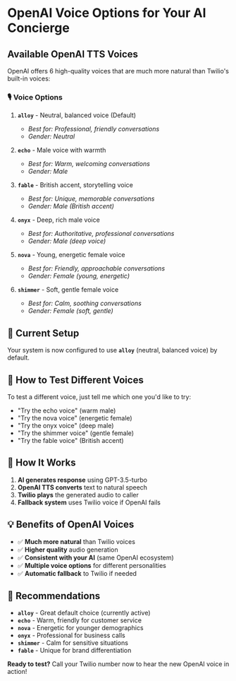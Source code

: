 # OpenAI Voice Options for Your AI Concierge

## Available OpenAI TTS Voices

OpenAI offers 6 high-quality voices that are much more natural than Twilio's built-in voices:

### 🎙️ **Voice Options**

1. **`alloy`** - Neutral, balanced voice (Default)
   - *Best for: Professional, friendly conversations*
   - *Gender: Neutral*

2. **`echo`** - Male voice with warmth
   - *Best for: Warm, welcoming conversations*
   - *Gender: Male*

3. **`fable`** - British accent, storytelling voice
   - *Best for: Unique, memorable conversations*
   - *Gender: Male (British accent)*

4. **`onyx`** - Deep, rich male voice
   - *Best for: Authoritative, professional conversations*
   - *Gender: Male (deep voice)*

5. **`nova`** - Young, energetic female voice
   - *Best for: Friendly, approachable conversations*
   - *Gender: Female (young, energetic)*

6. **`shimmer`** - Soft, gentle female voice
   - *Best for: Calm, soothing conversations*
   - *Gender: Female (soft, gentle)*

## 🚀 **Current Setup**

Your system is now configured to use **`alloy`** (neutral, balanced voice) by default.

## 🧪 **How to Test Different Voices**

To test a different voice, just tell me which one you'd like to try:

- "Try the echo voice" (warm male)
- "Try the nova voice" (energetic female) 
- "Try the onyx voice" (deep male)
- "Try the shimmer voice" (gentle female)
- "Try the fable voice" (British accent)

## 🔧 **How It Works**

1. **AI generates response** using GPT-3.5-turbo
2. **OpenAI TTS converts** text to natural speech
3. **Twilio plays** the generated audio to caller
4. **Fallback system** uses Twilio voice if OpenAI fails

## 💡 **Benefits of OpenAI Voices**

- ✅ **Much more natural** than Twilio voices
- ✅ **Higher quality** audio generation
- ✅ **Consistent with your AI** (same OpenAI ecosystem)
- ✅ **Multiple voice options** for different personalities
- ✅ **Automatic fallback** to Twilio if needed

## 🎯 **Recommendations**

- **`alloy`** - Great default choice (currently active)
- **`echo`** - Warm, friendly for customer service
- **`nova`** - Energetic for younger demographics
- **`onyx`** - Professional for business calls
- **`shimmer`** - Calm for sensitive situations
- **`fable`** - Unique for brand differentiation

**Ready to test?** Call your Twilio number now to hear the new OpenAI voice in action!
